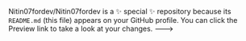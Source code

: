 Nitin07fordev/Nitin07fordev is a ✨ special ✨ repository because its `README.md` (this file) appears on your GitHub profile.
You can click the Preview link to take a look at your changes.
--->
